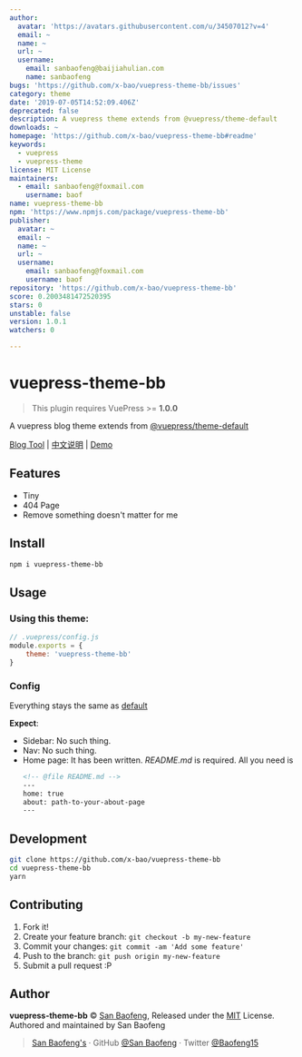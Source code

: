 ```yaml
---
author:
  avatar: 'https://avatars.githubusercontent.com/u/34507012?v=4'
  email: ~
  name: ~
  url: ~
  username:
    email: sanbaofeng@baijiahulian.com
    name: sanbaofeng
bugs: 'https://github.com/x-bao/vuepress-theme-bb/issues'
category: theme
date: '2019-07-05T14:52:09.406Z'
deprecated: false
description: A vuepress theme extends from @vuepress/theme-default
downloads: ~
homepage: 'https://github.com/x-bao/vuepress-theme-bb#readme'
keywords:
  - vuepress
  - vuepress-theme
license: MIT License
maintainers:
  - email: sanbaofeng@foxmail.com
    username: baof
name: vuepress-theme-bb
npm: 'https://www.npmjs.com/package/vuepress-theme-bb'
publisher:
  avatar: ~
  email: ~
  name: ~
  url: ~
  username:
    email: sanbaofeng@foxmail.com
    username: baof
repository: 'https://github.com/x-bao/vuepress-theme-bb'
score: 0.2003481472520395
stars: 0
unstable: false
version: 1.0.1
watchers: 0

---
```


# vuepress-theme-bb

> This plugin requires VuePress >= **1.0.0**

A vuepress blog theme extends from [@vuepress/theme-default](https://github.com/vuejs/vuepress/blob/master/packages/%40vuepress/theme-default/README.md)

[Blog Tool](https://www.npmjs.com/package/vuepress-plugin-new) | [中文说明](./README-zh.md)  |  [Demo](https://blog.sanbaofengs.com)

## Features

- Tiny
- 404 Page
- Remove something doesn't matter for me

## Install

```bash
npm i vuepress-theme-bb
```

## Usage

### Using this theme:

```js
// .vuepress/config.js
module.exports = {
    theme: 'vuepress-theme-bb'
}
```

### Config

Everything stays the same as [default](https://v1.vuepress.vuejs.org/zh/theme/default-theme-config.html)

**Expect**:
- Sidebar: No such thing.
- Nav: No such thing.
- Home page: It has been written. *README.md* is required. All you need is
    ```md
    <!-- @file README.md -->
    ---
    home: true
    about: path-to-your-about-page
    ---
    ```

## Development

```bash
git clone https://github.com/x-bao/vuepress-theme-bb
cd vuepress-theme-bb
yarn
```

## Contributing

1. Fork it!
2. Create your feature branch: `git checkout -b my-new-feature`
3. Commit your changes: `git commit -am 'Add some feature'`
4. Push to the branch: `git push origin my-new-feature`
5. Submit a pull request :P


## Author

**vuepress-theme-bb** © [San Baofeng](https://github.com/x-bao), Released under the [MIT](./LICENSE) License.<br>
Authored and maintained by San Baofeng

> [San Baofeng's](https://arts.sanbaofengs.com) · GitHub [@San Baofeng](https://github.com/x-bao) · Twitter [@Baofeng15](https://twitter.com/Baofeng15)
